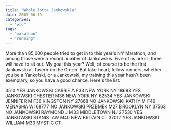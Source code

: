 ```yaml
---
title: "Whole lotta Jankowskis"
date: 2005-06-19
categories: 
  - "etc"
tags: 
  - "marathon"
  - "running"
---
```


More than 85,000 people tried to get in to this year's NY Marathon, and among those were a record number of Jankowskis. Five of us are in, three will have to sit out. My goal this year? Well, of course to be the first Jankowski at Tavern on the Green. But take heart, fellow runners, whether you be a Yankofski, or a Jankowski, my training this year hasn't been exemplary, so you have a good chance. Here's the list:

3510 YES JANKOWSKI CARRIE A F33 NEW YORK NY 18698 YES JANKOWSKI CHESTER M38 NEW YORK NY 62534 YES JANKOWSKI JENNIFER M F36 KINGSTON NY 27868 NO JANKOWSKI KATHY M F49 MENASHA WI 68777 NO JANKOWSKI PRZEMEK M27 BROOKLYN NY 37563 NO JANKOWSKI RAYMOND J M33 MIDDLETOWN NJ 27530 YES JANKOWSKI STANISLAW M40 NEW BRITAIN CT 37012 YES JANKOWSKI WILLIAM M33 MYSTIC CT
